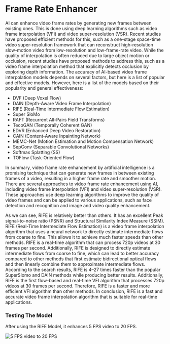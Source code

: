 # Frame Rate Enhancer

AI can enhance video frame rates by generating new frames between existing ones. This is done using deep learning algorithms such as video frame interpolation (VFI) and video super-resolution (VSR). Recent studies have proposed efficient methods for this, such as a one-stage space-time video super-resolution framework that can reconstruct high-resolution slow-motion video from low-resolution and low-frame-rate video. While the quality of interpolation is often reduced due to large object motion or occlusion, recent studies have proposed methods to address this, such as a video frame interpolation method that explicitly detects occlusion by exploring depth information. The accuracy of AI-based video frame interpolation models depends on several factors, but here is a list of popular and effective models. However, here is a list of the models based on their popularity and general effectiveness:
* DVF (Deep Voxel Flow)
* DAIN (Depth-Aware Video Frame Interpolation)
* RIFE (Real-Time Intermediate Flow Estimation)
* Super SloMo
* RAFT (Recurrent All-Pairs Field Transforms)
* TecoGAN (Temporally Coherent GAN)
* EDVR (Enhanced Deep Video Restoration)
* CAIN (Content-Aware Inpainting Network)
* MEMC-Net (Motion Estimation and Motion Compensation Network)
* SepConv (Separable Convolutional Networks)
* Softmax Splatting (SS)
* TOFlow (Task-Oriented Flow)

In summary, video frame rate enhancement by artificial intelligence is a promising technique that can generate new frames in between existing frames of a video, resulting in a higher frame rate and smoother motion. There are several approaches to video frame rate enhancement using AI, including video frame interpolation (VFI) and video super-resolution (VSR). These approaches use deep learning algorithms to improve the quality of video frames and can be applied to various applications, such as face detection and recognition and image and video quality enhancement.

[](Writerside/images/FPSComparison.png)

As we can see, RIFE is relatively better than others. It has an excellent Peak signal-to-noise ratio (PSNR) and Structural Similarity Index Measure (SSIM). RIFE (Real-Time Intermediate Flow Estimation) is a video frame interpolation algorithm that uses a neural network to directly estimate intermediate flows from coarse to fine. This allows it to achieve much faster speeds than other methods. RIFE is a real-time algorithm that can process 720p videos at 30 frames per second. Additionally, RIFE is designed to directly estimate intermediate flows from coarse to fine, which can lead to better accuracy compared to other methods that first estimate bidirectional optical flows and then linearly combine them to approximate intermediate flows. According to the search results, RIFE is 4–27 times faster than the popular SuperSlomo and DAIN methods while producing better results. Additionally, RIFE is the first flow-based and real-time VFI algorithm that processes 720p videos at 30 frames per second. Therefore, RIFE is a faster and more efficient VFI algorithm than other methods. In conclusion, RIFE is a fast and accurate video frame interpolation algorithm that is suitable for real-time applications.


### Testing The Model
After using the RIFE Model, it enhances 5 FPS video to 20 FPS.

![5 FPS video to 20 FPS](https://github.com/MH0386/graduation_project/assets/77013511/37a4e785-74a5-405a-adb9-a19f8a90f2c7)

